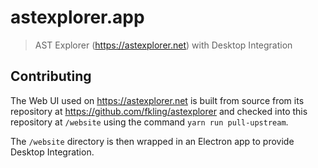 # astexplorer.app

> AST Explorer (https://astexplorer.net) with Desktop Integration

## Contributing

The Web UI used on https://astexplorer.net is built from source from its repository at
https://github.com/fkling/astexplorer and checked into this repository at `/website` using the
command `yarn run pull-upstream`.

The `/website` directory is then wrapped in an Electron app to provide Desktop Integration.
